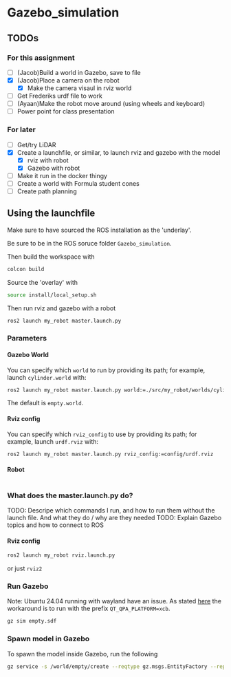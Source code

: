 # Gazebo_simulation
## TODOs
### For this assignment
- [ ] (Jacob)Build a world in Gazebo, save to file 
- [x] (Jacob)Place a camera on the robot 
    - [x] Make the camera visaul in rviz world
- [ ] Get Frederiks urdf file to work 
- [ ] (Ayaan)Make the robot move around (using wheels and keyboard)
- [ ] Power point for class presentation 

### For later
- [ ] Get/try LiDAR 
- [x] Create a launchfile, or similar, to launch rviz and gazebo with the model 
    - [x] rviz with robot
    - [x] Gazebo with robot
- [ ] Make it run in the docker thingy 
- [ ] Create a world with Formula student cones 
- [ ] Create path planning 

## Using the launchfile
Make sure to have sourced the ROS installation as the 'underlay'.

Be sure to be in the ROS soruce folder `Gazebo_simulation`. 

Then build the workspace with
```sh
colcon build
```

Source the 'overlay' with
```sh
source install/local_setup.sh
```

Then run rviz and gazebo with a robot
```sh
ros2 launch my_robot master.launch.py
```

### Parameters
#### Gazebo World
You can specify which `world` to run by providing its path; for example, launch `cylinder.world` with:
```sh
ros2 launch my_robot master.launch.py world:=./src/my_robot/worlds/cylinder.world
```
The default is `empty.world`.

#### Rviz config
You can specify which `rviz_config` to use by providing its path; for example, launch `urdf.rviz` with:
```sh
ros2 launch my_robot master.launch.py rviz_config:=config/urdf.rviz
```

#### Robot
```sh

```

### What does the master.launch.py do?
TODO: Descripe which commands I run, and how to run them without the launch file. And what they do / why are they needed
TODO: Explain Gazebo topics and how to connect to ROS

#### Rviz config
```sh
ros2 launch my_robot rviz.launch.py
```
or just `rviz2`

### Run Gazebo
Note: Ubuntu 24.04 running with wayland have an issue. As stated [here](https://gazebosim.org/docs/harmonic/troubleshooting/#wayland-issues) the workaround is to run with the prefix `QT_QPA_PLATFORM=xcb`.
```sh
gz sim empty.sdf
```

### Spawn model in Gazebo
To spawn the model inside Gazebo, run the following
```sh
gz service -s /world/empty/create --reqtype gz.msgs.EntityFactory --reptype gz.msgs.Boolean --timeout 1000 --req 'sdf_filename: "src/my_robot/urdf/hello.urdf", name: "urdf_model"'
```
